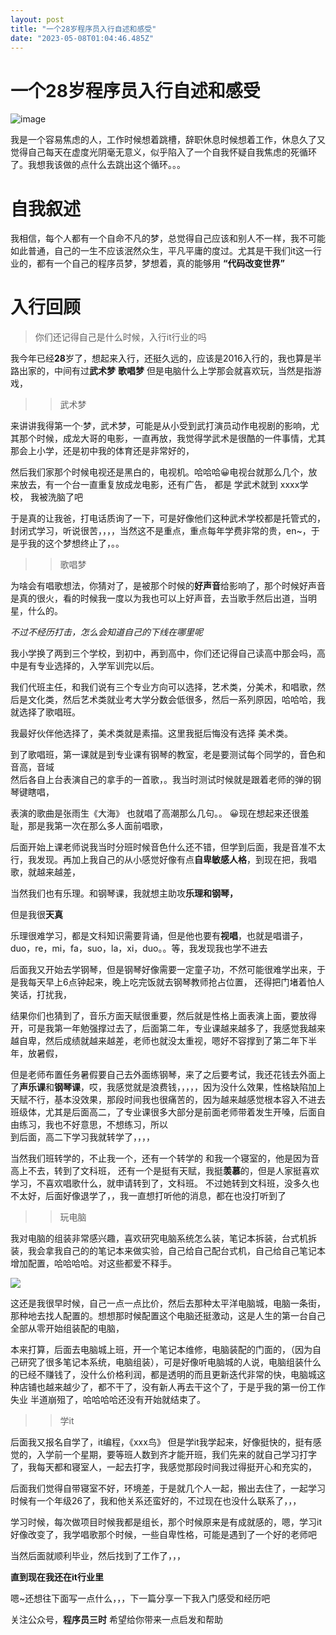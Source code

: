 ```yaml
---
layout: post
title: "一个28岁程序员入行自述和感受"
date: "2023-05-08T01:04:46.485Z"
---
```

一个28岁程序员入行自述和感受
===============

![image](https://img2023.cnblogs.com/blog/1548181/202305/1548181-20230507185251038-532959149.jpg)

我是一个容易焦虑的人，工作时候想着跳槽，辞职休息时候想着工作，休息久了又觉得自己每天在虚度光阴毫无意义，似乎陷入了一个自我怀疑自我焦虑的死循环了。我想我该做的点什么去跳出这个循环。。。

自我叙述
====

我相信，每个人都有一个自命不凡的梦，总觉得自己应该和别人不一样，我不可能如此普通，自己的一生不应该泯然众生，平凡平庸的度过。尤其是干我们it这一行业的，都有一个自己的程序员梦，梦想着，真的能够用 **“代码改变世界”**

入行回顾
====

> 你们还记得自己是什么时候，入行it行业的吗

我今年已经**28**岁了，想起来入行，还挺久远的，应该是2016入行的，我也算是半路出家的，中间有过**武术梦** **歌唱梦** 但是电脑什么上学那会就喜欢玩，当然是指游戏，

> > 武术梦

来讲讲我得第一个·梦，武术梦，可能是从小受到武打演员动作电视剧的影响，尤其那个时候，成龙大哥的电影，一直再放，我觉得学武术是很酷的一件事情，尤其那会上小学，还是初中我的体育还是非常好的，

然后我们家那个时候电视还是黑白的，电视机。哈哈哈😀电视台就那么几个，放来放去，有一个台一直重复放成龙电影，还有广告， 都是 学武术就到 xxxx学校， 我被洗脑了吧

于是真的让我爸，打电话质询了一下，可是好像他们这种武术学校都是托管式的，封闭式学习，听说很苦，，，，当然这不是重点，重点每年学费非常的贵，en~，于是乎我的这个梦想终止了，。。

> > 歌唱梦

为啥会有唱歌想法，你猜对了，是被那个时候的**好声音**给影响了，那个时候好声音是真的很火，看的时候我一度以为我也可以上好声音，去当歌手然后出道，当明星，什么的。

_不过不经历打击，怎么会知道自己的下线在哪里呢_

我小学换了两到三个学校，到初中，再到高中，你们还记得自己读高中那会吗，高中是有专业选择的，入学军训完以后。

我们代班主任，和我们说有三个专业方向可以选择，艺术类，分美术，和唱歌，然后是文化类，然后艺术类就业考大学分数会低很多，然后一系列原因，哈哈哈，我就选择了歌唱班。

我最好伙伴他选择了，美术类就是素描。这里我挺后悔没有选择 美术类。

到了歌唱班，第一课就是到专业课有钢琴的教室，老是要测试每个同学的，音色和音高，音域  
然后各自上台表演自己的拿手的一首歌，。我当时测试时候就是跟着老师的弹的钢琴键瞎唱，

表演的歌曲是张雨生《大海》 也就唱了高潮那么几句。。 😀现在想起来还很羞耻，那是我第一次在那么多人面前唱歌，

后面开始上课老师说我当时分班时候音色什么还不错，但学到后面，我是音准不太行，我发现。再加上我自己的从小感觉好像有点**自卑敏感人格**，到现在把，我唱歌，就越来越差，

当然我们也有乐理。和钢琴课，我就想主助攻**乐理和钢琴，**

但是我很**天真**

乐理很难学习，都是文科知识需要背诵，但是他也要有**视唱**，也就是唱谱子，duo，re，mi，fa，suo，la，xi，duo。。等，我发现我也学不进去

后面我又开始去学钢琴，但是钢琴好像需要一定童子功，不然可能很难学出来，于是我每天早上6点钟起来，晚上吃完饭就去钢琴教师抢占位置， 还得把门堵着怕人笑话，打扰我，

结果你们也猜到了，音乐方面天赋很重要，然后就是性格上面表演上面，要放得开，可是我第一年勉强撑过去了，后面第二年，专业课越来越多了，我感觉我越来越自卑，然后成绩就越来越差，老师也就没太重视，嗯好不容撑到了第二年下半年，放暑假，

但是老师布置任务暑假要自己去外面练钢琴，来了之后要考试，我还花钱去外面上了**声乐课**和**钢琴课**，哎，我感觉就是浪费钱，，，，，因为没什么效果，性格缺陷加上天赋不行，基本没效果，那段时间我也很痛苦的，因为越来越感觉根本容入不进去班级体，尤其是后面高二，了专业课很多大部分是前面老师带着发生开嗓，后面自由练习，我也不好意思，不想练习，所以  
到后面，高二下学习我就转学了，，，，

当然我们班转学的，不止我一个，还有一个转学的 和我一个寝室的，他是因为音高上不去，转到了文科班， 还有一个是挺有天赋，我挺**羡慕**的，但是人家挺喜欢学习，不喜欢唱歌什么，就申请转到了，文科班。 不过她转到文科班，没多久也不太好，后面好像退学了，，我一直想打听他的消息，都在也没打听到了

> > 玩电脑

我对电脑的组装非常感兴趣，喜欢研究电脑系统怎么装，笔记本拆装，台式机拆装，我会拿我自己的的笔记本来做实验，自己给自己配台式机，自己给自己笔记本增加配置，哈哈哈哈。对这些都爱不释手。

![](https://images.soboys.cn/202305071706851.png)

这还是我很早时候，自己一点一点比价，然后去那种太平洋电脑城，电脑一条街，那种地去找人配置的。想想那时候配置这个电脑还挺激动，这是人生的第一台自己全部从零开始组装配的电脑，

本来打算，后面去电脑城上班，开一个笔记本维修，电脑装配的门面的，（因为自己研究了很多笔记本系统，电脑组装），可是好像听电脑城的人说，电脑组装什么的已经不赚钱了，没什么价格利润，都是透明的而且更新迭代非常的快，电脑城这种店铺也越来越少了，都不干了，没有新人再去干这个了，于是乎我的第一份工作失业 半道崩殂了，哈哈哈哈还没有开始就结束了。

> > 学it

后面我又报名自学了，it编程，《xxx鸟》 但是学it我学起来，好像挺快的，挺有感觉的，入学前一个星期，要等班人数到齐才能开班，我们先来的就自己学习打字了，我每天都和寝室人，一起去打字，我感觉那段时间我过得挺开心和充实的，

后面我们觉得自带寝室不好，环境差，于是就几个人一起，搬出去住了，一起学习时候有一个年级26了，我和他关系还蛮好的，不过现在也没什么联系了，，，

学习时候，每次做项目时候我都是组长，那个时候原来是有成就感的，嗯，学习it好像改变了，我学唱歌那个时候，一些自卑性格，可能是遇到了一个好的老师吧

当然后面就顺利毕业，然后找到了工作了，，，

**直到现在我还在it行业里**

嗯~还想往下面写一点什么，，，下一篇分享一下我入门感受和经历吧

关注公众号，**程序员三时** 希望给你带来一点启发和帮助